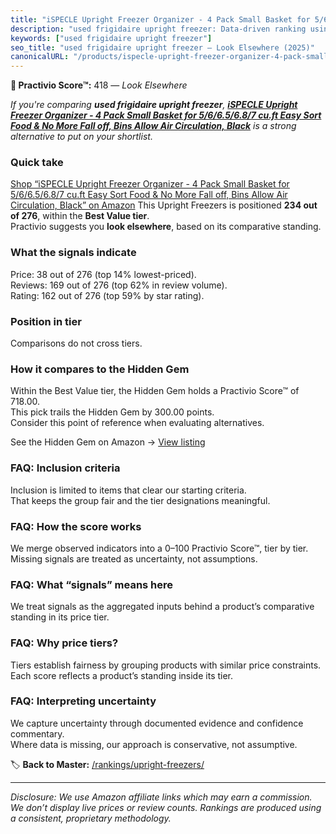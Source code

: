 ```yaml
---
title: "iSPECLE Upright Freezer Organizer - 4 Pack Small Basket for 5/6/6.5/6.8/7 cu.ft Easy Sort Food & No More Fall off, Bins Allow Air Circulation, Black"
description: "used frigidaire upright freezer: Data-driven ranking using the Practivio Score™. Positioned by quality, value, demand, findability, momentum."
keywords: ["used frigidaire upright freezer"]
seo_title: "used frigidaire upright freezer — Look Elsewhere (2025)"
canonicalURL: "/products/ispecle-upright-freezer-organizer-4-pack-small-basket-for-5665687-cuft-easy-sort-food-no-more-fall-off-bins-allow-air-circulation-black-B0D6WJ76FD/"
---
```


**🚫 Practivio Score™:** 418 — _Look Elsewhere_


*If you're comparing **used frigidaire upright freezer**, **[iSPECLE Upright Freezer Organizer - 4 Pack Small Basket for 5/6/6.5/6.8/7 cu.ft Easy Sort Food & No More Fall off, Bins Allow Air Circulation, Black](https://www.amazon.com/dp/B0D6WJ76FD?tag=practivio-20)** is a strong alternative to put on your shortlist.*
### Quick take
[Shop “iSPECLE Upright Freezer Organizer - 4 Pack Small Basket for 5/6/6.5/6.8/7 cu.ft Easy Sort Food & No More Fall off, Bins Allow Air Circulation, Black” on Amazon](https://www.amazon.com/dp/B0D6WJ76FD?tag=practivio-20)
This Upright Freezers is positioned **234 out of 276**, within the **Best Value tier**.  
Practivio suggests you **look elsewhere**, based on its comparative standing.

### What the signals indicate
Price: 38 out of 276 (top 14% lowest-priced).  
Reviews: 169 out of 276 (top 62% in review volume).  
Rating: 162 out of 276 (top 59% by star rating).  

### Position in tier
Comparisons do not cross tiers.

### How it compares to the Hidden Gem
Within the Best Value tier, the Hidden Gem holds a Practivio Score™ of 718.00.  
This pick trails the Hidden Gem by 300.00 points.  
Consider this point of reference when evaluating alternatives.  

See the Hidden Gem on Amazon → [View listing](https://www.amazon.com/dp/B00IR8H55A?tag=practivio-20)

### FAQ: Inclusion criteria
Inclusion is limited to items that clear our starting criteria.  
That keeps the group fair and the tier designations meaningful.

### FAQ: How the score works
We merge observed indicators into a 0–100 Practivio Score™, tier by tier.  
Missing signals are treated as uncertainty, not assumptions.

### FAQ: What “signals” means here
We treat signals as the aggregated inputs behind a product’s comparative standing in its price tier.

### FAQ: Why price tiers?
Tiers establish fairness by grouping products with similar price constraints.  
Each score reflects a product’s standing inside its tier.

### FAQ: Interpreting uncertainty
We capture uncertainty through documented evidence and confidence commentary.  
Where data is missing, our approach is conservative, not assumptive.


🏷️ **Back to Master:** [/rankings/upright-freezers/](/rankings/upright-freezers/)

---
_Disclosure: We use Amazon affiliate links which may earn a commission. We don’t display live prices or review counts. Rankings are produced using a consistent, proprietary methodology._
